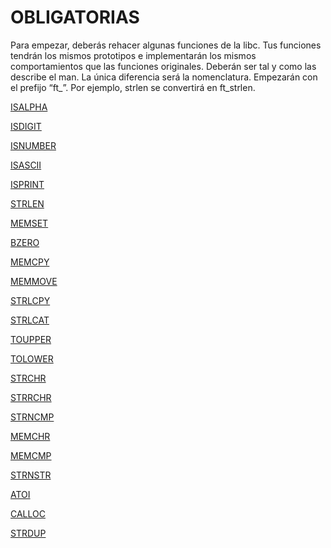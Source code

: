 # OBLIGATORIAS

Para empezar, deberás rehacer algunas funciones de la libc. Tus funciones tendrán los mismos prototipos e implementarán los mismos comportamientos que las funciones originales.
Deberán ser tal y como las describe el man. La única diferencia será la nomenclatura.
Empezarán con el prefijo “ft_”. Por ejemplo, strlen se convertirá en ft_strlen.

[ISALPHA](../Documentation/OBLIGATORIAS/ISALPHA.md)

[ISDIGIT](../Documentation/OBLIGATORIAS/ISDIGIT.md)

[ISNUMBER](../Documentation/OBLIGATORIAS/ISNUMBER.md)

[ISASCII](../Documentation/OBLIGATORIAS/ISASCII.md)

[ISPRINT](../Documentation/OBLIGATORIAS/ISPRINT.md)

[STRLEN](../Documentation/OBLIGATORIAS/STRLEN.md)

[MEMSET](../Documentation/OBLIGATORIAS/MEMSET.md)

[BZERO](../Documentation/OBLIGATORIAS/BZERO.md)

[MEMCPY](../Documentation/OBLIGATORIAS/MEMCPY.md)

[MEMMOVE](../Documentation/OBLIGATORIAS/MEMMOVE.md)

[STRLCPY](../Documentation/OBLIGATORIAS/STRLCPY.md)

[STRLCAT](../Documentation/OBLIGATORIAS/STRLCAT.md)

[TOUPPER](../Documentation/OBLIGATORIAS/TOUPPER.md)

[TOLOWER](../Documentation/OBLIGATORIAS/TOLOWER.md)

[STRCHR](../Documentation/OBLIGATORIAS/STRCHR.md)

[STRRCHR](../Documentation/OBLIGATORIAS/STRRCHR.md)

[STRNCMP](../Documentation/OBLIGATORIAS/STRNCMP.md)

[MEMCHR](../Documentation/OBLIGATORIAS/MEMCHR.md)

[MEMCMP](../Documentation/OBLIGATORIAS/MEMCMP.md)

[STRNSTR](../Documentation/OBLIGATORIAS/STRNSTR.md)

[ATOI](../Documentation/OBLIGATORIAS/ATOI.md)

[CALLOC](../Documentation/OBLIGATORIAS/CALLOC.md)

[STRDUP](../Documentation/OBLIGATORIAS/STRDUP.md)